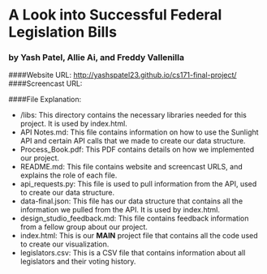 A Look into Successful Federal Legislation Bills
================================================
### by Yash Patel, Allie Ai, and Freddy Vallenilla

####Website URL: http://yashspatel23.github.io/cs171-final-project/
####Screencast URL: 


####File Explanation:
* /libs: This directory contains the necessary libraries needed for this project. It is used by index.html.
* API Notes.md: This file contains information on how to use the Sunlight API and certain API calls that we made to create our data structure.
* Process_Book.pdf: This PDF contains details on how we implemented our project.
* README.md: This file contains website and screencast URLS, and explains the role of each file.
* api_requests.py: This file is used to pull information from the API, used to create our data structure.
* data-final.json: This file has our data structure that contains all the information we pulled from the API. It is used by index.html.
* design_studio_feedback.md: This file contains feedback information from a fellow group about our project.
* index.html: This is our <b>MAIN</b> project file that contains all the code used to create our visualization.
* legislators.csv: This is a CSV file that contains information about all legislators and their voting history.